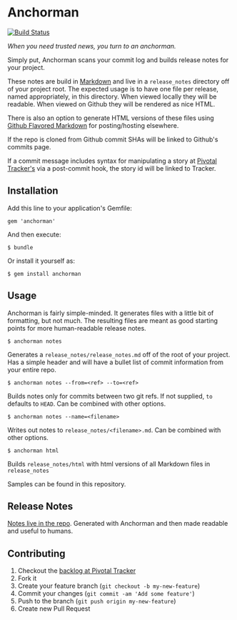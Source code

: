 # Anchorman
[![Build Status](https://travis-ci.org/infews/anchorman.png)](https://travis-ci.org/infews/anchorman)

_When you need trusted news, you turn to an anchorman._

Simply put, Anchorman scans your commit log and builds release notes for your project.

These notes are build in [Markdown][md] and live in a `release_notes` directory off of your project root. The expected usage is to have one file per release, named appropriately,  in this directory. When viewed locally they will be readable. When viewed on Github they will be rendered as nice HTML.

There is also an option to generate HTML versions of these files using [Github Flavored Markdown][gfm] for posting/hosting elsewhere.

If the repo is cloned from Github commit SHAs will be linked to Github's commits page.

If a commit message includes syntax for manipulating a story at [Pivotal Tracker's][pt] via a post-commit hook, the story id will be linked to Tracker.

## Installation

Add this line to your application's Gemfile:

    gem 'anchorman'

And then execute:

    $ bundle

Or install it yourself as:

    $ gem install anchorman

## Usage

Anchorman is fairly simple-minded. It generates files with a little bit of formatting, but not much.  The resulting files are meant as good starting points for more human-readable release notes.

    $ anchorman notes

Generates a `release_notes/release_notes.md` off of the root of your project.  Has a simple header and will have a bullet list of commit information from your entire repo.

    $ anchorman notes --from=<ref> --to=<ref>

Builds notes only for commits between two git refs. If not supplied, `to` defaults to `HEAD`.  Can be combined with other options.

    $ anchorman notes --name=<filename>

Writes out notes to `release_notes/<filename>.md`.  Can be combined with other options.

    $ anchorman html

Builds `release_notes/html` with html versions of all Markdown files in `release_notes`

Samples can be found in this repository.     

## Release Notes

[Notes live in the repo](https://github.com/infews/anchorman/blob/master/release_notes/release_notes.md). Generated with Anchorman and then made readable and useful to humans.


## Contributing

1. Checkout the [backlog at Pivotal Tracker][backlog]
1. Fork it
1. Create your feature branch (`git checkout -b my-new-feature`)
1. Commit your changes (`git commit -am 'Add some feature'`)
1. Push to the branch (`git push origin my-new-feature`)
1. Create new Pull Request


[pt]: http://www.pivotaltracker.com
[md]: http://daringfireball.net/projects/markdown/
[gfm]: https://help.github.com/articles/github-flavored-markdown
[backlog]: https://www.pivotaltracker.com/projects/776269
